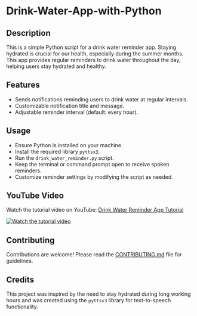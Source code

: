# Drink-Water-App-with-Python
## Description
This is a simple Python script for a drink water reminder app. Staying hydrated is crucial for our health, especially during the summer months. This app provides regular reminders to drink water throughout the day, helping users stay hydrated and healthy.

## Features
- Sends notifications reminding users to drink water at regular intervals.
- Customizable notification title and message.
- Adjustable reminder interval (default: every hour).

## Usage

- Ensure Python is installed on your machine.
- Install the required library `pyttsx3`.
- Run the `drink_water_reminder.py` script.
- Keep the terminal or command prompt open to receive spoken reminders.
- Customize reminder settings by modifying the script as needed.

## YouTube Video

Watch the tutorial video on YouTube: [Drink Water Reminder App Tutorial](https://youtu.be/P3MZGmWng1Q?si=5G3jquuTpO4Uz8aw)

[![Watch the tutorial video](https://img.youtube.com/vi/P3MZGmWng1Q/0.jpg)](https://youtu.be/P3MZGmWng1Q?si=5G3jquuTpO4Uz8aw)

## Contributing

Contributions are welcome! Please read the [CONTRIBUTING.md](CONTRIBUTING.md) file for guidelines.

## Credits

This project was inspired by the need to stay hydrated during long working hours and was created using the `pyttsx3` library for text-to-speech functionality.

